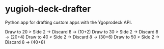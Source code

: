 # yugioh-deck-drafter
Python app for drafting custom apps with the Ygoprodeck API.


Draw to 20 > Side 2 -> Discard 8 -> (10+2) 
Draw to 30 > Side 2 -> Discard 8 -> (20+4) 
Draw to 40 > Side 2 -> Discard 8 -> (30+6) 
Draw to 50 > Side 2 -> Discard 8 -> (40+8) 
